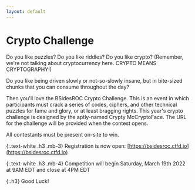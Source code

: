 ```yaml
---
layout: default
---
```

<div class="mb-3"><h1>Crypto Challenge</h1></div>

Do you like puzzles?  Do you like riddles?  Do you like crypto?
(Remember, we're not talking about cryptocurrency here.  CRYPTO MEANS
CRYPTOGRAPHY!)

Do you like being driven slowly or not-so-slowly insane, but in bite-sized
chunks that you can consume throughout the day?

Then you'll love the BSidesROC Crypto Challenge.  This is an event in which
participants must crack a series of codes, ciphers, and other technical
puzzles for fame and glory, or at least bragging rights.
This year's crypto challenge is designed by the aptly-named Crypty
McCryptoFace.  The URL for the challenge will be provided when the contest
opens.

All contestants must be present on-site to win.

{:.text-white .h3 .mb-3}
Registration is now open: [https://bsidesroc.ctfd.io](https://bsidesroc.ctfd.io)

{:.text-white .h3 .mb-4}
Competition will begin Saturday, March 19th 2022 at 9AM EDT and close at 4PM EDT

{:.h3}
Good Luck!